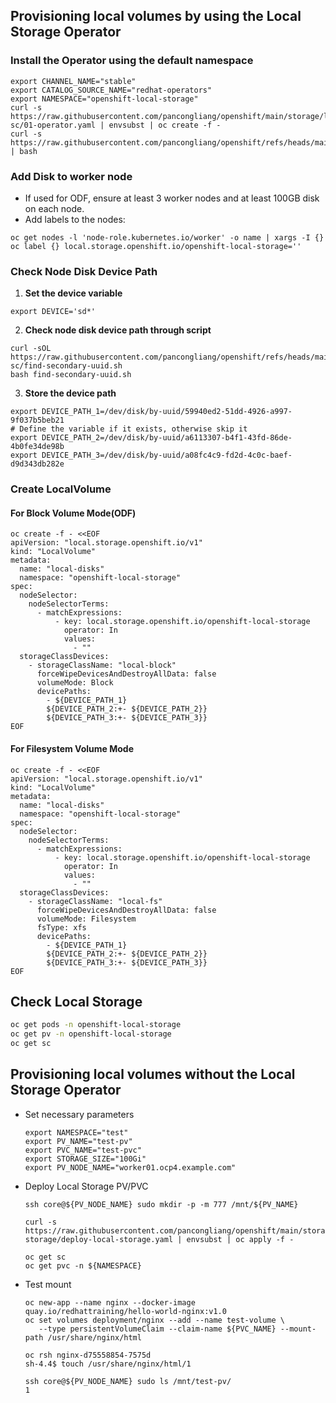 
## Provisioning local volumes by using the Local Storage Operator

### Install the Operator using the default namespace

```
export CHANNEL_NAME="stable"
export CATALOG_SOURCE_NAME="redhat-operators"
export NAMESPACE="openshift-local-storage"
curl -s https://raw.githubusercontent.com/pancongliang/openshift/main/storage/local-sc/01-operator.yaml | envsubst | oc create -f -
curl -s https://raw.githubusercontent.com/pancongliang/openshift/refs/heads/main/operator/approve_ip.sh | bash
```

### Add Disk to worker node

- If used for ODF, ensure at least 3 worker nodes and at least 100GB disk on each node.
- Add labels to the nodes:

```
oc get nodes -l 'node-role.kubernetes.io/worker' -o name | xargs -I {} oc label {} local.storage.openshift.io/openshift-local-storage=''
```

### Check Node Disk Device Path

1. **Set the device variable**
```
export DEVICE='sd*'
```

2. **Check node disk device path through script**
```
curl -sOL https://raw.githubusercontent.com/pancongliang/openshift/refs/heads/main/storage/local-sc/find-secondary-uuid.sh
bash find-secondary-uuid.sh
```

3. **Store the device path**
```
export DEVICE_PATH_1=/dev/disk/by-uuid/59940ed2-51dd-4926-a997-9f037b5beb21
# Define the variable if it exists, otherwise skip it
export DEVICE_PATH_2=/dev/disk/by-uuid/a6113307-b4f1-43fd-86de-4b0fe34de98b
export DEVICE_PATH_3=/dev/disk/by-uuid/a08fc4c9-fd2d-4c0c-baef-d9d343db282e
``` 

### Create LocalVolume

#### For Block Volume Mode(ODF)

```
oc create -f - <<EOF
apiVersion: "local.storage.openshift.io/v1"
kind: "LocalVolume"
metadata:
  name: "local-disks"
  namespace: "openshift-local-storage"
spec:
  nodeSelector:
    nodeSelectorTerms:
      - matchExpressions:
          - key: local.storage.openshift.io/openshift-local-storage
            operator: In
            values:
              - ""
  storageClassDevices:
    - storageClassName: "local-block"
      forceWipeDevicesAndDestroyAllData: false
      volumeMode: Block
      devicePaths:
        - ${DEVICE_PATH_1}
        ${DEVICE_PATH_2:+- ${DEVICE_PATH_2}}
        ${DEVICE_PATH_3:+- ${DEVICE_PATH_3}}
EOF
```

#### For Filesystem Volume Mode

```
oc create -f - <<EOF
apiVersion: "local.storage.openshift.io/v1"
kind: "LocalVolume"
metadata:
  name: "local-disks"
  namespace: "openshift-local-storage"
spec:
  nodeSelector:
    nodeSelectorTerms:
      - matchExpressions:
          - key: local.storage.openshift.io/openshift-local-storage
            operator: In
            values:
              - ""
  storageClassDevices:
    - storageClassName: "local-fs"
      forceWipeDevicesAndDestroyAllData: false
      volumeMode: Filesystem
      fsType: xfs
      devicePaths:
        - ${DEVICE_PATH_1}
        ${DEVICE_PATH_2:+- ${DEVICE_PATH_2}}
        ${DEVICE_PATH_3:+- ${DEVICE_PATH_3}}
EOF
```

## Check Local Storage

```bash
oc get pods -n openshift-local-storage
oc get pv -n openshift-local-storage
oc get sc
```



## Provisioning local volumes without the Local Storage Operator
* Set necessary parameters

  ```
  export NAMESPACE="test"
  export PV_NAME="test-pv"
  export PVC_NAME="test-pvc"
  export STORAGE_SIZE="100Gi"
  export PV_NODE_NAME="worker01.ocp4.example.com"
  ```
  
* Deploy Local Storage PV/PVC
  ```
  ssh core@${PV_NODE_NAME} sudo mkdir -p -m 777 /mnt/${PV_NAME}
  
  curl -s https://raw.githubusercontent.com/pancongliang/openshift/main/storage/local-storage/deploy-local-storage.yaml | envsubst | oc apply -f -

  oc get sc
  oc get pvc -n ${NAMESPACE}
  ```

* Test mount
  ```
  oc new-app --name nginx --docker-image quay.io/redhattraining/hello-world-nginx:v1.0
  oc set volumes deployment/nginx --add --name test-volume \
     --type persistentVolumeClaim --claim-name ${PVC_NAME} --mount-path /usr/share/nginx/html

  oc rsh nginx-d75558854-7575d
  sh-4.4$ touch /usr/share/nginx/html/1

  ssh core@${PV_NODE_NAME} sudo ls /mnt/test-pv/
  1
  ```

